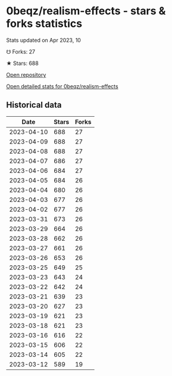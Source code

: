 # 0beqz/realism-effects - stars & forks statistics

Stats updated on Apr 2023, 10

☋ Forks: 27

★ Stars: 688

[Open repository](https://github.com/0beqz/realism-effects)

[Open detailed stats for 0beqz/realism-effects](https://reviewgithub.com/rep/0beqz/realism-effects)

## Historical data
| Date | Stars | Forks |
|------|-------|-------|
| 2023-04-10 | 688 | 27 | 
| 2023-04-09 | 688 | 27 | 
| 2023-04-08 | 688 | 27 | 
| 2023-04-07 | 686 | 27 | 
| 2023-04-06 | 684 | 27 | 
| 2023-04-05 | 684 | 26 | 
| 2023-04-04 | 680 | 26 | 
| 2023-04-03 | 677 | 26 | 
| 2023-04-02 | 677 | 26 | 
| 2023-03-31 | 673 | 26 | 
| 2023-03-29 | 664 | 26 | 
| 2023-03-28 | 662 | 26 | 
| 2023-03-27 | 661 | 26 | 
| 2023-03-26 | 653 | 26 | 
| 2023-03-25 | 649 | 25 | 
| 2023-03-23 | 643 | 24 | 
| 2023-03-22 | 642 | 24 | 
| 2023-03-21 | 639 | 23 | 
| 2023-03-20 | 627 | 23 | 
| 2023-03-19 | 621 | 23 | 
| 2023-03-18 | 621 | 23 | 
| 2023-03-16 | 616 | 22 | 
| 2023-03-15 | 606 | 22 | 
| 2023-03-14 | 605 | 22 | 
| 2023-03-12 | 589 | 19 | 

